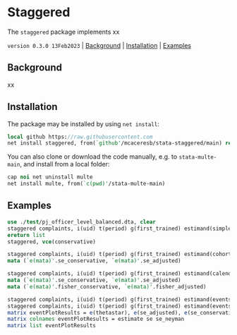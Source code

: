 Staggered
=========

The `staggered` package implements xx

`version 0.3.0 13Feb2023` | [Background](#background) | [Installation](#installation) | [Examples](#examples)

## Background

xx

## Installation

The package may be installed by using `net install`:

```stata
local github https://raw.githubusercontent.com
net install staggered, from(`github'/mcaceresb/stata-staggered/main) replace
```

You can also clone or download the code manually, e.g. to
`stata-multe-main`, and install from a local folder:

```stata
cap noi net uninstall multe
net install multe, from(`c(pwd)'/stata-multe-main)
```

## Examples

```stata
use ./test/pj_officer_level_balanced.dta, clear
staggered complaints, i(uid) t(period) g(first_trained) estimand(simple)
ereturn list
staggered, vce(conservative)

staggered complaints, i(uid) t(period) g(first_trained) estimand(cohort)
mata (`e(mata)'.se_conservative, `e(mata)'.se_adjusted)

staggered complaints, i(uid) t(period) g(first_trained) estimand(calendar) num_fisher(100)
mata (`e(mata)'.se_conservative, `e(mata)'.se_adjusted)
mata (`e(mata)'.fisher_conservative, `e(mata)'.fisher_adjusted)

staggered complaints, i(uid) t(period) g(first_trained) estimand(eventstudy)
staggered complaints, i(uid) t(period) g(first_trained) estimand(eventstudy) eventTime(0/23)
matrix eventPlotResults = e(thetastar), e(se_adjusted), e(se_conservative)
matrix colnames eventPlotResults = estimate se se_neyman
matrix list eventPlotResults
```

